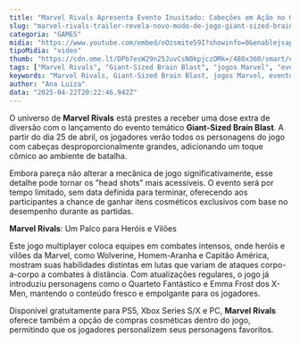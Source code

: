 ```yaml
---
title: "Marvel Rivals Apresenta Evento Inusitado: Cabeções em Ação no Giant-Sized Brain Blast!"
slug: "marvel-rivals-trailer-revela-novo-modo-de-jogo-giant-sized-brain-blast"
categoria: "GAMES"
midia: "https://www.youtube.com/embed/oOzsmite59I?showinfo=0&enablejsapi=1"
tipoMidia: "video"
thumb: "https://cdn.ome.lt/DPb7esW29n25JuvCsN0kpjczOMk=/480x360/smart/extras/conteudos/Captura_de_tela_2025-04-22_155932.png"
tags: ["Marvel Rivals", "Giant-Sized Brain Blast", "jogos Marvel", "eventos de jogos", "novidades em jogos", "cabeções no jogo", "Marvel Rivals evento", "personagens Marvel"]
keywords: "Marvel Rivals, Giant-Sized Brain Blast, jogos Marvel, eventos de jogos, novidades em jogos, cabeções no jogo, Marvel Rivals evento, personagens Marvel"
author: "Ana Luiza"
data: "2025-04-22T20:22:46.942Z"
---
```


O universo de **Marvel Rivals** está prestes a receber uma dose extra de diversão com o lançamento do evento temático **Giant-Sized Brain Blast**. A partir do dia 25 de abril, os jogadores verão todos os personagens do jogo com cabeças desproporcionalmente grandes, adicionando um toque cômico ao ambiente de batalha.

Embora pareça não alterar a mecânica de jogo significativamente, esse detalhe pode tornar os "head shots" mais acessíveis. O evento será por tempo limitado, sem data definida para terminar, oferecendo aos participantes a chance de ganhar itens cosméticos exclusivos com base no desempenho durante as partidas.

**Marvel Rivals**: Um Palco para Heróis e Vilões

Este jogo multiplayer coloca equipes em combates intensos, onde heróis e vilões da Marvel, como Wolverine, Homem-Aranha e Capitão América, mostram suas habilidades distintas em lutas que variam de ataques corpo-a-corpo a combates à distância. Com atualizações regulares, o jogo já introduziu personagens como o Quarteto Fantástico e Emma Frost dos X-Men, mantendo o conteúdo fresco e empolgante para os jogadores.

Disponível gratuitamente para PS5, Xbox Series S/X e PC, **Marvel Rivals** oferece também a opção de compras cosméticas dentro do jogo, permitindo que os jogadores personalizem seus personagens favoritos.